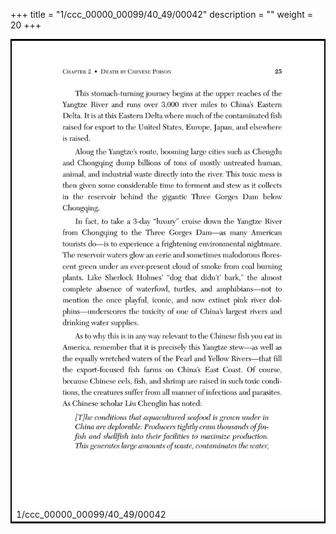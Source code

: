 +++
title = "1/ccc_00000_00099/40_49/00042"
description = ""
weight = 20
+++

<table style="border:2px solid black;max-width:800px;max-height:800px;" 
><tr><td>
<img class="center-fit-jpg"
src="/jpg_/out_jpg_dbc_042.jpg">
1/ccc_00000_00099/40_49/00042
</img></td></tr></table>
